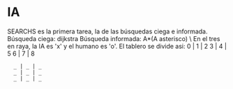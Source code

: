 # IA
 
SEARCHS es la primera tarea, la de las búsquedas ciega e informada.
Búsqueda ciega: dijkstra
Búsqueda informada: A*(A asterisco)
\\
En el tres en raya, la IA es 'x' y el humano es 'o'. El tablero se divide asi: 
      0 | 1 | 2
      3 | 4 | 5
      6 | 7 | 8
      

      _ | _ | _
      _ | _ | _
      _ | _ | _
